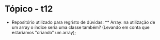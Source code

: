 # Tópico - t12
* Repositório utilizado para regristo de dúvidas:
    ** Array: na utilização de um array o índice seria uma classe também? (Levando em conta que estaríamos "criando" um array);
